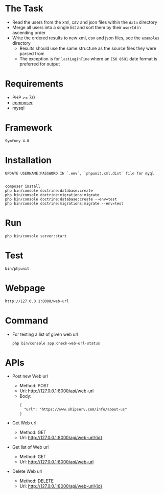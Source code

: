 # The Task

* Read the users from the xml, csv and json files within the `data` directory
* Merge all users into a single list and sort them by their `userId` in ascending order
* Write the ordered results to new xml, csv and json files, see the `examples` directory
  * Results should use the same structure as the source files they were parsed from
  * The exception is for `lastLoginTime` where an `ISO 8601` date format is preferred for output


# Requirements

* PHP >= 7.0
* [composer](https://getcomposer.org/download/)
* mysql

# Framework

    Symfony 4.0

# Installation
    UPDATE USERNAME:PASSWORD IN `.env`, `phpunit.xml.dist` file for myql
    

    composer install
    php bin/console doctrine:database:create
    php bin/console doctrine:migrations:migrate
    php bin/console doctrine:database:create --env=test
    php bin/console doctrine:migrations:migrate --env=test

# Run
    php bin/console server:start
# Test
    bin/phpunit

# Webpage
    http://127.0.0.1:8000/web-url
  
# Command
* For testing a list of given web url

    `php bin/console app:check-web-url-status`

# APIs
* Post new Web url
    * Method: POST
    * Url: http://127.0.0.1:8000/api/web-url
    * Body:
        ```
        {
          "url": "https://www.shipserv.com/info/about-us"
        }
        ```

* Get Web url
    * Method: GET
    * Url: http://127.0.0.1:8000/api/web-url/{id}

* Get list of Web url
    * Method: GET
    * Url: http://127.0.0.1:8000/api/web-url
    
* Delete Web url
    * Method: DELETE
    * Url: http://127.0.0.1:8000/api/web-url/{id}